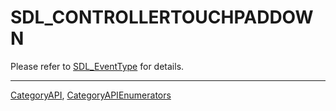 # SDL_CONTROLLERTOUCHPADDOWN

Please refer to [SDL_EventType](SDL_EventType) for details.

----
[CategoryAPI](CategoryAPI), [CategoryAPIEnumerators](CategoryAPIEnumerators)

